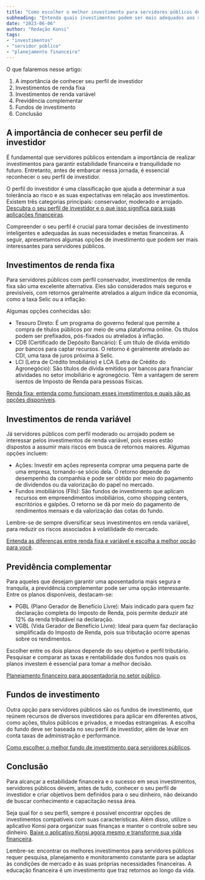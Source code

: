```yaml
---
title: "Como escolher o melhor investimento para servidores públicos de acordo com seu perfil"
subheading: "Entenda quais investimentos podem ser mais adequados aos servidores públicos e suas necessidades."
date: "2023-06-06"
author: "Redação Konsi"
tags:
- "investimentos"
- "servidor público"
- "planejamento financeiro"
---
```


O que falaremos nesse artigo:

1. A importância de conhecer seu perfil de investidor
2. Investimentos de renda fixa
3. Investimentos de renda variável
4. Previdência complementar
5. Fundos de investimento
6. Conclusão

## A importância de conhecer seu perfil de investidor

É fundamental que servidores públicos entendam a importância de realizar investimentos para garantir estabilidade financeira e tranquilidade no futuro. Entretanto, antes de embarcar nessa jornada, é essencial reconhecer o seu perfil de investidor.

O perfil do investidor é uma classificação que ajuda a determinar a sua tolerância ao risco e as suas expectativas em relação aos investimentos. Existem três categorias principais: conservador, moderado e arrojado. [Descubra o seu perfil de investidor e o que isso significa para suas aplicações financeiras](/investindo-seu-dinheiro-como-servidor-pblico-opes-seguras-e-rentveis).

Compreender o seu perfil é crucial para tomar decisões de investimento inteligentes e adequadas às suas necessidades e metas financeiras. A seguir, apresentamos algumas opções de investimento que podem ser mais interessantes para servidores públicos.

## Investimentos de renda fixa

Para servidores públicos com perfil conservador, investimentos de renda fixa são uma excelente alternativa. Eles são considerados mais seguros e previsíveis, com retornos geralmente atrelados a algum índice da economia, como a taxa Selic ou a inflação.

Algumas opções conhecidas são:

- Tesouro Direto: É um programa do governo federal que permite a compra de títulos públicos por meio de uma plataforma online. Os títulos podem ser prefixados, pós-fixados ou atrelados à inflação.
- CDB (Certificado de Depósito Bancário): É um título de dívida emitido por bancos para captar recursos. O retorno é geralmente atrelado ao CDI, uma taxa de juros próxima à Selic.
- LCI (Letra de Crédito Imobiliário) e LCA (Letra de Crédito do Agronegócio): São títulos de dívida emitidos por bancos para financiar atividades no setor imobiliário e agronegócio. Têm a vantagem de serem isentos de Imposto de Renda para pessoas físicas.
  
[Renda fixa: entenda como funcionam esses investimentos e quais são as opções disponíveis](/investimentos-a-curto-prazo-para-servidores-pblicos-opes-seguras-e-rentveis).

## Investimentos de renda variável

Já servidores públicos com perfil moderado ou arrojado podem se interessar pelos investimentos de renda variável, pois esses estão dispostos a assumir mais riscos em busca de retornos maiores. Algumas opções incluem:

- Ações: Investir em ações representa comprar uma pequena parte de uma empresa, tornando-se sócio dela. O retorno depende do desempenho da companhia e pode ser obtido por meio do pagamento de dividendos ou da valorização do papel no mercado.
- Fundos imobiliários (FIIs): São fundos de investimento que aplicam recursos em empreendimentos imobiliários, como shopping centers, escritórios e galpões. O retorno se dá por meio do pagamento de rendimentos mensais e da valorização das cotas do fundo.
  
Lembre-se de sempre diversificar seus investimentos em renda variável, para reduzir os riscos associados à volatilidade do mercado.

[Entenda as diferenças entre renda fixa e variável e escolha a melhor opção para você](/investimento-para-servidores-pblicos-conhecendo-as-melhores-opes).

## Previdência complementar

Para aqueles que desejam garantir uma aposentadoria mais segura e tranquila, a previdência complementar pode ser uma opção interessante. Entre os planos disponíveis, destacam-se:

- PGBL (Plano Gerador de Benefício Livre): Mais indicado para quem faz declaração completa do Imposto de Renda, pois permite deduzir até 12% da renda tributável na declaração.
- VGBL (Vida Gerador de Benefício Livre): Ideal para quem faz declaração simplificada do Imposto de Renda, pois sua tributação ocorre apenas sobre os rendimentos.

Escolher entre os dois planos depende do seu objetivo e perfil tributário. Pesquisar e comparar as taxas e rentabilidade dos fundos nos quais os planos investem é essencial para tomar a melhor decisão.

[Planejamento financeiro para aposentadoria no setor público](/planejamento-financeiro-para-aposentadoria-no-setor-pblico).

## Fundos de investimento

Outra opção para servidores públicos são os fundos de investimento, que reúnem recursos de diversos investidores para aplicar em diferentes ativos, como ações, títulos públicos e privados, e moedas estrangeiras. A escolha do fundo deve ser baseada no seu perfil de investidor, além de levar em conta taxas de administração e performance.
  
[Como escolher o melhor fundo de investimento para servidores públicos](/investindo-seu-dinheiro-como-servidor-pblico-opes-seguras-e-rentveis).

## Conclusão

Para alcançar a estabilidade financeira e o sucesso em seus investimentos, servidores públicos devem, antes de tudo, conhecer o seu perfil de investidor e criar objetivos bem definidos para o seu dinheiro, não deixando de buscar conhecimento e capacitação nessa área.

Seja qual for o seu perfil, sempre é possível encontrar opções de investimentos compatíveis com suas características. Além disso, utilize o aplicativo Konsi para organizar suas finanças e manter o controle sobre seu dinheiro. [Baixe o aplicativo Konsi agora mesmo e transforme sua vida financeira](https://konsi.com.br/download).

Lembre-se: encontrar os melhores investimentos para servidores públicos requer pesquisa, planejamento e monitoramento constante para se adaptar às condições de mercado e às suas próprias necessidades financeiras. A educação financeira é um investimento que traz retornos ao longo da vida.